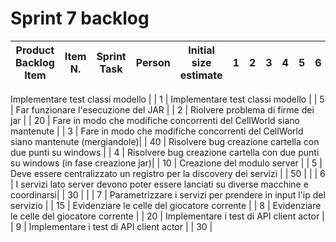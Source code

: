 # Sprint 7 backlog

| Product Backlog Item | Item N. | Sprint Task                                                     	          | Person    | Initial size estimate | 1 | 2 | 3 | 4 | 5 | 6 | 7 |
|----------------------|---------|----------------------------------------------------------------------------|-----------|-----------------------|---|---|---|---|---|---|---|
Implementare test classi modello
|                      | 1       | Implementare test classi modello                                           |           |  5                    | 
Far funzionare l'esecuzione del JAR
|                      | 2       | Riolvere problema di firme dei jar                                         |           |  20                   | 
Fare in modo che modifiche concorrenti del CellWorld siano mantenute
|                      | 3       | Fare in modo che modifiche concorrenti del CellWorld siano mantenute (mergiandole)|    |  40                   | 
Risolvere bug creazione cartella con due punti su windows
|                      | 4       | Risolvere bug creazione cartella con due punti su windows (in fase creazione jar)|     |  10                   | 
Creazione del modulo server
|                      | 5       | Deve essere centralizzato un registro per la discovery dei servizi         |           |  50                   | 
|                      | 6       | I servizi lato server devono poter essere lanciati su diverse macchine e coordinarsi|  |  30                   | 
|                      | 7       | Parametrizzare i servizi per prendere in input l'ip del servizio           |           |  15                   | 
Evidenziare le celle del giocatore corrente
|                      | 8       | Evidenziare le celle del giocatore corrente                                |           |  20                   | 
Implementare i test di API client actor
|                      | 9       | Implementare i test di API client actor                                    |           |  30                   | 